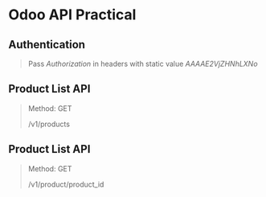 # Odoo API Practical


Authentication
---------
> Pass *Authorization* in headers with static value *AAAAE2VjZHNhLXNo*


Product List API
---------
> Method: GET
>
> /v1/products


Product List API
---------
> Method: GET
>
> /v1/product/product_id
>
